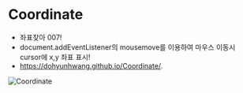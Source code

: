 # Coordinate

- 좌표찾아 007! <br>
- document.addEventListener의 mousemove를 이용하여 마우스 이동시 cursor에 x,y 좌표 표시!<br>
- https://dohyunhwang.github.io/Coordinate/.

![Coordinate](https://user-images.githubusercontent.com/68048248/108492476-8e481580-72e8-11eb-8ce0-cd1376a212bb.gif '좌표찾아 007!')
